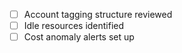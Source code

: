 - [ ] Account tagging structure reviewed
- [ ] Idle resources identified
- [ ] Cost anomaly alerts set up